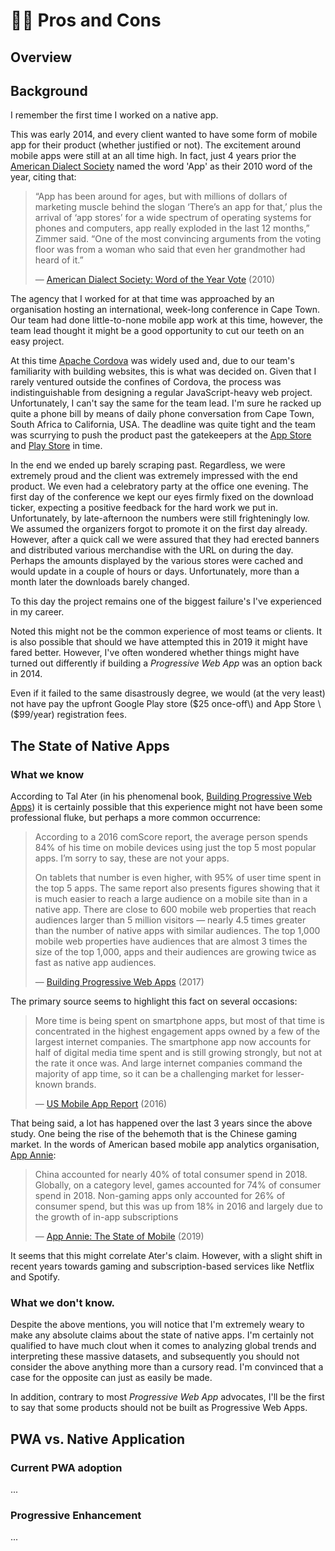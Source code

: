 # 🤷‍♀️ Pros and Cons

## Overview

## Background

I remember the first time I worked on a native app.

This was early 2014, and every client wanted to have some form of mobile app for their product \(whether justified or not\). The excitement around mobile apps were still at an all time high. In fact, just 4 years prior the [American Dialect Society](https://www.americandialect.org/) named the word 'App' as their 2010 word of the year, citing that:

> “App has been around for ages, but with millions of dollars of marketing muscle behind the slogan ‘There’s an app for that,’ plus the arrival of ‘app stores’ for a wide spectrum of operating systems for phones and computers, app really exploded in the last 12 months,” Zimmer said. “One of the most convincing arguments from the voting floor was from a woman who said that even her grandmother had heard of it.”  
>   
> — [American Dialect Society: Word of the Year Vote](https://www.americandialect.org/American-Dialect-Society-2010-Word-of-the-Year-PRESS-RELEASE.pdf) \(2010\)

The agency that I worked for at that time was approached by an organisation hosting an international, week-long conference in Cape Town. Our team had done little-to-none mobile app work at this time, however, the team lead thought it might be a good opportunity to cut our teeth on an easy project. 

At this time [Apache Cordova](https://cordova.apache.org/) was widely used and, due to our team's familiarity with building websites, this is what was decided on. Given that I rarely ventured outside the confines of Cordova, the process was indistinguishable from designing a regular JavaScript-heavy web project. Unfortunately, I can't say the same for the team lead. I'm sure he racked up quite a phone bill by means of daily phone conversation from Cape Town, South Africa to California, USA. The deadline was quite tight and the team was scurrying to push the product past the gatekeepers at the [App Store](https://www.apple.com/ios/app-store/) and [Play Store](https://play.google.com/store) in time. 

In the end we ended up barely scraping past. Regardless, we were extremely proud and the client was extremely impressed with the end product. We even had a celebratory party at the office one evening. The first day of the conference we kept our eyes firmly fixed on the download ticker, expecting a positive feedback for the hard work we put in. Unfortunately, by late-afternoon the numbers were still frighteningly low. We assumed the organizers forgot to promote it on the first day already. However, after a quick call we were assured that they had erected banners and distributed various merchandise with the URL on during the day. Perhaps the amounts displayed by the various stores  were cached and would update in a couple of hours or days. Unfortunately, more than a month later the downloads barely changed. 

To this day the project remains one of the biggest failure's I've experienced in my career. 

Noted this might not be the common experience of most teams or clients. It is also possible that should we have attempted this in 2019 it might have fared better. However, I've often wondered whether things might have turned out differently if building a _Progressive Web App_ was an option back in 2014. 

Even if it failed to the same disastrously degree, we would \(at the very least\) not have pay the upfront Google Play store \($25 once-off\) and App Store \($99/year\) registration fees.

## The State of Native Apps

### What we know

According to Tal Ater \(in his phenomenal book, [Building Progressive Web Apps](http://shop.oreilly.com/product/0636920052067.do)\) it is certainly possible that this experience might not have been some professional fluke, but perhaps a more common occurrence:

> According to a 2016 comScore report, the average person spends 84% of his time on mobile devices using just the top 5 most popular apps. I’m sorry to say, these are not your apps.
>
> On tablets that number is even higher, with 95% of user time spent in the top 5 apps. The same report also presents figures showing that it is much easier to reach a large audience on a mobile site than in a native app. There are close to 600 mobile web properties that reach audiences larger than 5 million visitors — nearly 4.5 times greater than the number of native apps with similar audiences. The top 1,000 mobile web properties have audiences that are almost 3 times the size of the top 1,000, apps and their audiences are growing twice as fast as native app audiences.
>
> — [Building Progressive Web Apps](http://shop.oreilly.com/product/0636920052067.do) \(2017\)

The primary source seems to highlight this fact on several occasions:

> More time is being spent on smartphone apps, but most of that time is concentrated in the highest engagement apps owned by a few of the largest internet companies. The smartphone app now accounts for half of digital media time spent and is still growing strongly, but not at the rate it once was. And large internet companies command the majority of app time, so it can be a challenging market for lesser-known brands.
>
> — [US Mobile App Report](https://www.comscore.com/Insights/Presentations-and-Whitepapers/2016/The-2016-US-Mobile-App-Report) \(2016\)

That being said, a lot has happened over the last 3 years since the above study. One being the rise of the behemoth that is the Chinese gaming market. In the words of American based mobile app analytics organisation, [App Annie](www.appannie.com):

> China accounted for nearly 40% of total consumer spend in 2018. Globally, on a category level, games accounted for 74% of consumer spend in 2018. Non-gaming apps only accounted for 26% of consumer spend, but this was up from 18% in 2016 and largely due to the growth of in-app subscriptions
>
> — [App Annie: The State of Mobile](https://www.appannie.com/en/go/state-of-mobile-2019/) \(2019\)

It seems that this might correlate Ater's claim. However, with a slight shift in recent years towards gaming and subscription-based services like Netflix and Spotify.

### What we don't know.

Despite the above mentions, you will notice that I'm extremely weary to make any absolute claims about the state of native apps. I'm certainly not qualified to have much clout when it comes to analyzing global trends and interpreting these massive datasets, and subsequently you should not consider the above anything more than a cursory read. I'm convinced that a case for the opposite can just as easily be made.

In addition, contrary to most _Progressive Web App_ advocates, I'll be the first to say that some products should not be built as Progressive Web Apps. 

## PWA vs. Native Application



### Current PWA adoption

...

### Progressive Enhancement

...

